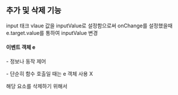<h2>추가 및 삭제 기능</h2>
<div>
  <p>
    input 태크 vlaue 값을 inputValue로 설정함으로써 onChange를 설정했을때 e.target.value를 통하여 inputValue 변경
  </p>

  <div>
    <h4>이벤트 객체 e</h4>
    <p> - 정보나 동작 제어</p>
    <p>- 단순히 함수 호출일 때는 e 객체 사용 X</p>
  </div>
  <p>
    해당 요소를 삭제하기 위해서 
  </p>
</div>
